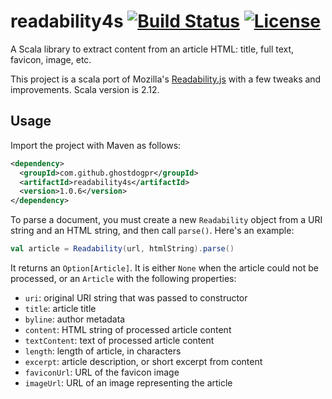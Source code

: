 # readability4s [![Build Status](https://travis-ci.org/ghostdogpr/readability4s.svg?branch=master)](https://travis-ci.org/ghostdogpr/readability4s) [![License](http://img.shields.io/:license-Apache%202-red.svg)](http://www.apache.org/licenses/LICENSE-2.0.txt)
A Scala library to extract content from an article HTML: title, full text, favicon, image, etc.

This project is a scala port of Mozilla's [Readability.js](https://github.com/mozilla/readability) with a few tweaks and improvements.
Scala version is 2.12.

## Usage

Import the project with Maven as follows:

```xml
<dependency>
  <groupId>com.github.ghostdogpr</groupId>
  <artifactId>readability4s</artifactId>
  <version>1.0.6</version>
</dependency>
```

To parse a document, you must create a new `Readability` object from a URI string and an HTML string, and then call `parse()`. Here's an example:

```scala
val article = Readability(url, htmlString).parse()
```

It returns an `Option[Article]`.
It is either `None` when the article could not be processed, or an `Article` with the following properties:

* `uri`: original URI string that was passed to constructor
* `title`: article title
* `byline`: author metadata
* `content`: HTML string of processed article content
* `textContent`: text of processed article content
* `length`: length of article, in characters
* `excerpt`: article description, or short excerpt from content
* `faviconUrl`: URL of the favicon image
* `imageUrl`: URL of an image representing the article